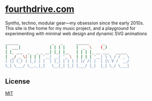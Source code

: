 #  [fourthdrive.com](https://fourthdrive.com)
Synths, techno, modular gear—my obsession since the early 2010s.  
This site is the home for my music project, and a playground for experimenting with minimal web design and dynamic SVG animations


```bash
______               _   _      ______      _           
|  ___|             | | | |     |  _  \    (_)          
| |_ ___  _   _ _ __| |_| |__   | | | |_ __ ___   _____ 
|  _/ _ \| | | | '__| __| '_ \  | | | | '__| \ \ / / _ \
| || (_) | |_| | |  | |_| | | | | |/ /| |  | |\ V /  __/
\_| \___/ \__,_|_|   \__|_| |_| |___/ |_|  |_| \_/ \___|
```


## License
[MIT](https://choosealicense.com/licenses/mit/)
